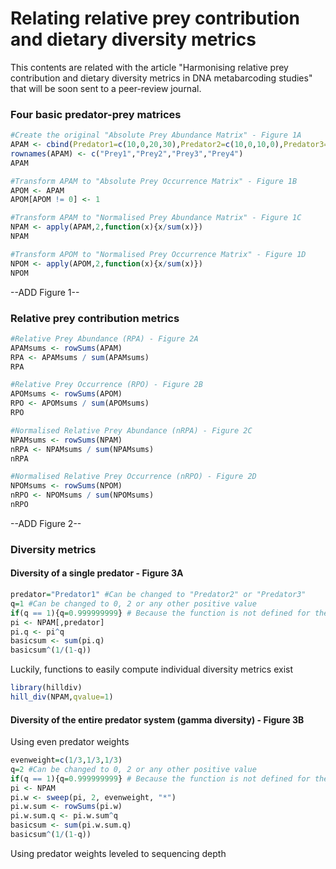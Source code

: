 
# Relating relative prey contribution and dietary diversity metrics

This contents are related with the article "Harmonising relative prey contribution and dietary diversity metrics in DNA metabarcoding studies" that will be soon sent to a peer-review journal.

### Four basic predator-prey matrices

````R
#Create the original "Absolute Prey Abundance Matrix" - Figure 1A
APAM <- cbind(Predator1=c(10,0,20,30),Predator2=c(10,0,10,0),Predator3=c(20,25,20,5))
rownames(APAM) <- c("Prey1","Prey2","Prey3","Prey4")
APAM

#Transform APAM to "Absolute Prey Occurrence Matrix" - Figure 1B
APOM <- APAM
APOM[APOM != 0] <- 1

#Transform APAM to "Normalised Prey Abundance Matrix" - Figure 1C
NPAM <- apply(APAM,2,function(x){x/sum(x)})
NPAM

#Transform APOM to "Normalised Prey Occurrence Matrix" - Figure 1D
NPOM <- apply(APOM,2,function(x){x/sum(x)})
NPOM
````

--ADD Figure 1--

### Relative prey contribution metrics

````R
#Relative Prey Abundance (RPA) - Figure 2A
APAMsums <- rowSums(APAM)
RPA <- APAMsums / sum(APAMsums)
RPA

#Relative Prey Occurrence (RPO) - Figure 2B
APOMsums <- rowSums(APOM)
RPO <- APOMsums / sum(APOMsums)
RPO

#Normalised Relative Prey Abundance (nRPA) - Figure 2C
NPAMsums <- rowSums(NPAM)
nRPA <- NPAMsums / sum(NPAMsums)
nRPA

#Normalised Relative Prey Occurrence (nRPO) - Figure 2D
NPOMsums <- rowSums(NPOM)
nRPO <- NPOMsums / sum(NPOMsums)
nRPO
````

--ADD Figure 2--

### Diversity metrics

#### Diversity of a single predator - Figure 3A

````R
predator="Predator1" #Can be changed to "Predator2" or "Predator3"
q=1 #Can be changed to 0, 2 or any other positive value
if(q == 1){q=0.999999999} # Because the function is not defined for the unity
pi <- NPAM[,predator]
pi.q <- pi^q
basicsum <- sum(pi.q)
basicsum^(1/(1-q))
````
Luckily, functions to easily compute individual diversity metrics exist
````R
library(hilldiv)
hill_div(NPAM,qvalue=1)
````

#### Diversity of the entire predator system (gamma diversity) - Figure 3B

Using even predator weights
````R
evenweight=c(1/3,1/3,1/3)
q=2 #Can be changed to 0, 2 or any other positive value
if(q == 1){q=0.999999999} # Because the function is not defined for the unity
pi <- NPAM
pi.w <- sweep(pi, 2, evenweight, "*")
pi.w.sum <- rowSums(pi.w)
pi.w.sum.q <- pi.w.sum^q
basicsum <- sum(pi.w.sum.q)
basicsum^(1/(1-q))
````
Using predator weights leveled to sequencing depth
